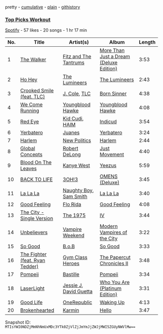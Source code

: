 pretty - [cumulative](/playlists/cumulative/45mRKVQrL1pK9tbRp25yro.md) - [plain](/playlists/plain/45mRKVQrL1pK9tbRp25yro) - [githistory](https://github.githistory.xyz/mackorone/spotify-playlist-archive/blob/main/playlists/plain/45mRKVQrL1pK9tbRp25yro)

### [Top Picks Workout](https://open.spotify.com/playlist/45mRKVQrL1pK9tbRp25yro)

> 

[Spotify](https://open.spotify.com/user/spotify) - 57 likes - 20 songs - 1 hr 17 min

| No. | Title | Artist(s) | Album | Length |
|---|---|---|---|---|
| 1 | [The Walker](https://open.spotify.com/track/0Nk7bSn0MItonkR0GNs3mj) | [Fitz and The Tantrums](https://open.spotify.com/artist/4AcHt3JxKy59IX7JNNlZn4) | [More Than Just a Dream \(Deluxe Edition\)](https://open.spotify.com/album/3IWUFJCM3CvCCQIHQ4vtRK) | 3:53 |
| 2 | [Ho Hey](https://open.spotify.com/track/5BSndweF91KDqyxANsZcQH) | [The Lumineers](https://open.spotify.com/artist/16oZKvXb6WkQlVAjwo2Wbg) | [The Lumineers](https://open.spotify.com/album/155N1gV0cIFYaLiy3I5d83) | 2:43 |
| 3 | [Crooked Smile \(feat\. TLC\)](https://open.spotify.com/track/6JG0qhINKVwiHxqN85j7RG) | [J\. Cole](https://open.spotify.com/artist/6l3HvQ5sa6mXTsMTB19rO5), [TLC](https://open.spotify.com/artist/0TImkz4nPqjegtVSMZnMRq) | [Born Sinner](https://open.spotify.com/album/1NfrmcXk8xNennyxQ57JcW) | 4:38 |
| 4 | [We Come Running](https://open.spotify.com/track/4Xv41B0BJRcMBJYpavNDfD) | [Youngblood Hawke](https://open.spotify.com/artist/6VXZCpbkwm0W0aPjQR1t4K) | [Youngblood Hawke](https://open.spotify.com/album/20H8EV43UpeAHF35ivADsz) | 4:08 |
| 5 | [Red Eye](https://open.spotify.com/track/46o1wwml89DC8ViehyeXcK) | [Kid Cudi](https://open.spotify.com/artist/0fA0VVWsXO9YnASrzqfmYu), [HAIM](https://open.spotify.com/artist/4Ui2kfOqGujY81UcPrb5KE) | [Indicud](https://open.spotify.com/album/5svfcB1dHyUWTWlhb4TihU) | 3:54 |
| 6 | [Yerbatero](https://open.spotify.com/track/1aOPowvZgO1R7VBFaXqQWf) | [Juanes](https://open.spotify.com/artist/0UWZUmn7sybxMCqrw9tGa7) | [Yerbatero](https://open.spotify.com/album/6aqaUoI54k5qs5cQdcHJLY) | 3:24 |
| 7 | [Harlem](https://open.spotify.com/track/3wj2b82UWaV47L5zQsD90k) | [New Politics](https://open.spotify.com/artist/3RbyaF3Pq6iDUKNp04AIcU) | [Harlem](https://open.spotify.com/album/0lMXWhCYGJ7CX2E3AA54tv) | 2:44 |
| 8 | [Global Concepts](https://open.spotify.com/track/4jiuw8KsXLUNwI0NCCkNZO) | [Robert DeLong](https://open.spotify.com/artist/42crL07E4WPfVovyUtMpvC) | [Just Movement](https://open.spotify.com/album/5Rr7S2pfOMvpUO8tfFoXL2) | 4:40 |
| 9 | [Blood On The Leaves](https://open.spotify.com/track/42GcjriRK6srwHkfbkBqVl) | [Kanye West](https://open.spotify.com/artist/5K4W6rqBFWDnAN6FQUkS6x) | [Yeezus](https://open.spotify.com/album/7D2NdGvBHIavgLhmcwhluK) | 5:59 |
| 10 | [BACK TO LIFE](https://open.spotify.com/track/2EntNhLo2ZqFHpLsH0xwIc) | [3OH!3](https://open.spotify.com/artist/0FWzNDaEu9jdgcYTbcOa4F) | [OMENS \(Deluxe\)](https://open.spotify.com/album/5KnOeB8k3j8KJYZCccRnJE) | 3:45 |
| 11 | [La La La](https://open.spotify.com/track/52gvlDnre9craz9dKGObp8) | [Naughty Boy](https://open.spotify.com/artist/1bT7m67vi78r2oqvxrP3X5), [Sam Smith](https://open.spotify.com/artist/2wY79sveU1sp5g7SokKOiI) | [La La La](https://open.spotify.com/album/7L2vCH0rBeI5pKefCgWcV9) | 3:40 |
| 12 | [Good Feeling](https://open.spotify.com/track/3NcO4jGK1Opb5ea0mYLpxb) | [Flo Rida](https://open.spotify.com/artist/0jnsk9HBra6NMjO2oANoPY) | [Good Feeling](https://open.spotify.com/album/19JqA8H10co29VVwazL2Gw) | 4:08 |
| 13 | [The City \- Single Version](https://open.spotify.com/track/5dAW1vww9MDEkREZBVdNO5) | [The 1975](https://open.spotify.com/artist/3mIj9lX2MWuHmhNCA7LSCW) | [IV](https://open.spotify.com/album/5h4tb8vYWyXOdHsfKPCYZF) | 3:44 |
| 14 | [Unbelievers](https://open.spotify.com/track/7psPPGwhFzP3pyOcb3ivcT) | [Vampire Weekend](https://open.spotify.com/artist/5BvJzeQpmsdsFp4HGUYUEx) | [Modern Vampires of the City](https://open.spotify.com/album/2Qi2SySN2ePZwMLDSv9Krn) | 3:22 |
| 15 | [So Good](https://open.spotify.com/track/38lqyHftH5FWStAHjd664Q) | [B.o.B](https://open.spotify.com/artist/5ndkK3dpZLKtBklKjxNQwT) | [So Good](https://open.spotify.com/album/5d7ETbhWvEciaFxbnRM69f) | 3:33 |
| 16 | [The Fighter \(feat\. Ryan Tedder\)](https://open.spotify.com/track/77ZdAoTHYoF6Umo76HFD4m) | [Gym Class Heroes](https://open.spotify.com/artist/4IJczjB0fJ04gs4uvP0Fli) | [The Papercut Chronicles II](https://open.spotify.com/album/2mumCpGmuE9iDeOvMx6XrB) | 3:48 |
| 17 | [Pompeii](https://open.spotify.com/track/7Fw5i56my24ZBnGS7hFX2n) | [Bastille](https://open.spotify.com/artist/7EQ0qTo7fWT7DPxmxtSYEc) | [Pompeii](https://open.spotify.com/album/5LdqbRBfjz6qfhC4Q77rDe) | 3:34 |
| 18 | [LaserLight](https://open.spotify.com/track/1dG3YWhLiTyFfTJyT2DanJ) | [Jessie J](https://open.spotify.com/artist/2gsggkzM5R49q6jpPvazou), [David Guetta](https://open.spotify.com/artist/1Cs0zKBU1kc0i8ypK3B9ai) | [Who You Are \(Platinum Edition\)](https://open.spotify.com/album/0BZbTNqpXFg6lxNv78X7Lp) | 3:31 |
| 19 | [Good Life](https://open.spotify.com/track/1x8AFBt9UEMRY41fSxi7aA) | [OneRepublic](https://open.spotify.com/artist/5Pwc4xIPtQLFEnJriah9YJ) | [Waking Up](https://open.spotify.com/album/4ySSx2L6h2siW22LK6dwhN) | 4:13 |
| 20 | [Brokenhearted](https://open.spotify.com/track/4urcG6Nfubqsuqy3juMjBi) | [Karmin](https://open.spotify.com/artist/4M0DLz8te9Q1lNIXBBwvfG) | [Hello](https://open.spotify.com/album/7FbPwQGriWa8IT4u6RxjWK) | 3:47 |

Snapshot ID: `MTIsYWI0NDZjMmNhNmUxMDc3YTk0ZjVlZjJmYmJjZWJjMWI5ZGUyNWVlMw==`
